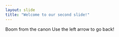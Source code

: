 ```yaml
---
layout: slide
title: "Welcome to our second slide!"
---
```

Boom from the canon
Use the left arrow to go back!
